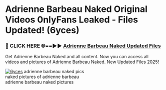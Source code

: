# Adrienne Barbeau Naked Original Videos 0nlyFans Leaked - Files Updated! (6yces)

<h3>🔴 CLICK HERE 🌐==►► <a href="https://tinyurl.com/up5wt9bj" rel="nofollow">Adrienne Barbeau Naked Updated Files</a></h3>

Get Adrienne Barbeau Naked and all content. Now you can access all videos and pictures of Adrienne Barbeau Naked. New Updated Files 2025!

[![6yces](https://i.imgur.com/ABiUzMV.gif)](https://tinyurl.com/up5wt9bj)
adrienne barbeau naked pics<br>
naked pictures of adrienne barbeau<br>
adrienne barbeau naked pictures